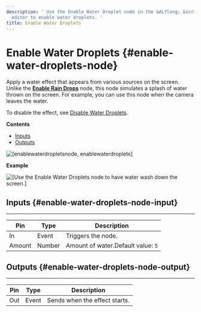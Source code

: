 ```yaml
---
description: ' Use the Enable Water Droplet node in the &ALYlong; &script-canvas;
  editor to enable water droplets. '
title: Enable Water Droplets
---
```

# Enable Water Droplets {#enable-water-droplets-node}

Apply a water effect that appears from various sources on the screen\. Unlike the **[Enable Rain Drops](/docs/userguide/rendering/enable/rain-drops-node.md)** node, this node simulates a splash of water thrown on the screen\. For example, you can use this node when the camera leaves the water\.

To disable the effect, see [Disable Water Droplets](/docs/userguide/rendering/disable/water-droplets-node.md)\.

**Contents**
+ [Inputs](#enable-water-droplets-node-input)
+ [Outputs](#enable-water-droplets-node-output)

![\[enablewaterdropletsnode, enablewaterdroplets\]](/images/userguide/scripting/script-canvas/scriptcanvasnodes/script-canvas-enable-water-droplets-node.png)

**Example**

![\[Use the Enable Water Droplets node to have water wash down the screen.\]](/images/userguide/scripting/script-canvas/scriptcanvasnodes/enable-water-droplets-node-example.gif)

## Inputs {#enable-water-droplets-node-input}


****

| Pin | Type | Description |
| --- | --- | --- |
| In | Event | Triggers the node\. |
| Amount | Number | Amount of water\.Default value: `5` |

## Outputs {#enable-water-droplets-node-output}


****

| Pin | Type | Description |
| --- | --- | --- |
| Out | Event | Sends when the effect starts\. |